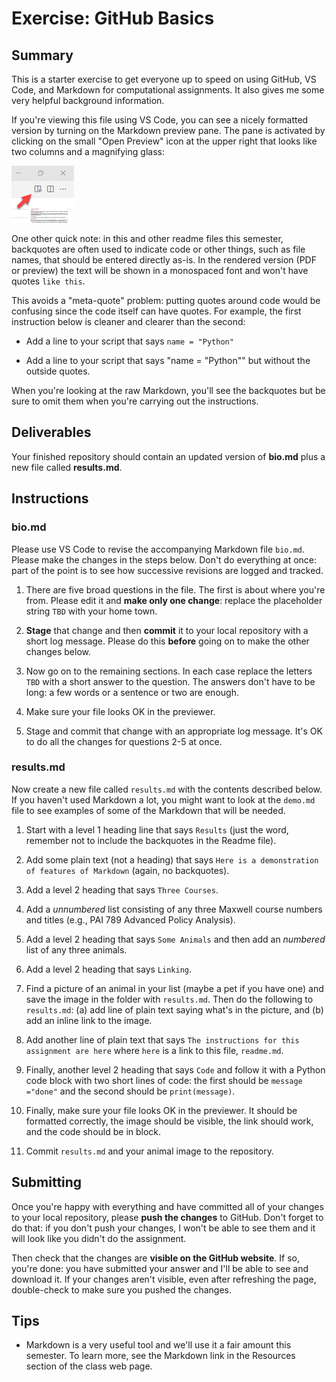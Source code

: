 # Exercise: GitHub Basics

## Summary

This is a starter exercise to get everyone up to speed on using GitHub, VS Code, and Markdown for computational assignments. It also gives me some very helpful background information.

If you're viewing this file using VS Code, you can see a nicely formatted version by turning on the Markdown preview pane. The pane is activated by clicking on the small "Open Preview" icon at the upper right that looks like two columns and a magnifying glass:

![Markdown preview icon](image1.png)

One other quick note: in this and other readme files this semester, backquotes are often used to indicate code or other things, such as file names, that should be entered directly as-is. In the rendered version (PDF or preview) the text will be shown in a monospaced font and won't have quotes `like this`.

This avoids a "meta-quote" problem: putting quotes around code would be confusing since the code itself can have quotes. For example, the first instruction below is cleaner and clearer than the second:

* Add a line to your script that says `name = "Python"`

* Add a line to your script that says "name = "Python"" but without the outside quotes.

When you're looking at the raw Markdown, you'll see the backquotes but be sure to omit them when you're carrying out the instructions.

## Deliverables

Your finished repository should contain an updated version of **bio.md** plus a new file called **results.md**.

## Instructions

### bio.md

Please use VS Code to revise the accompanying Markdown file `bio.md`. Please make the changes in the steps below. Don't do everything at once: part of the point is to see how successive revisions are logged and tracked.

1. There are five broad questions in the file. The first is about where you're from. Please edit it and **make only one change**: replace the placeholder string `TBD` with your home town.

1. **Stage** that change and then **commit** it to your local repository with a short log message. Please do this **before** going on to make the other changes below.

1. Now go on to the remaining sections. In each case replace the letters `TBD` with a short answer to the question. The answers don't have to be long: a few words or a sentence or two are enough.

1. Make sure your file looks OK in the previewer.

1. Stage and commit that change with an appropriate log message. It's OK to do all the changes for questions 2-5 at once.

### results.md

Now create a new file called `results.md` with the contents described below. If you haven't used Markdown a lot, you might want to look at the `demo.md` file to see examples of some of the Markdown that will be needed.

1. Start with a level 1 heading line that says `Results` (just the word, remember not to include the backquotes in the Readme file).

1. Add some plain text (not a heading) that says `Here is a demonstration of features of Markdown` (again, no backquotes).

1. Add a level 2 heading that says `Three Courses`.

1. Add a *unnumbered* list consisting of any three Maxwell course numbers and titles (e.g., PAI 789 Advanced Policy Analysis).

1. Add a level 2 heading that says `Some Animals` and then add an *numbered* list of any three animals.

1. Add a level 2 heading that says `Linking`.

1. Find a picture of an animal in your list (maybe a pet if you have one) and save the image in the folder with `results.md`. Then do the following to `results.md`: (a) add line of plain text saying what's in the picture, and (b) add an inline link to the image.

1. Add another line of plain text that says `The instructions for this assignment are here` where `here` is a link to this file, `readme.md`.

1. Finally, another level 2 heading that says `Code` and follow it with a Python code block with two short lines of code: the first should be `message ="done"` and the second should be `print(message)`.

1. Finally, make sure your file looks OK in the previewer. It should be formatted correctly, the image should be visible, the link should work, and the code should be in block.

1. Commit `results.md` and your animal image to the repository.

## Submitting

Once you're happy with everything and have committed all of your changes to your local repository, please **push the changes** to GitHub. Don't forget to do that: if you don't push your changes, I won't be able to see them and it will look like you didn't do the assignment.

Then check that the changes are **visible on the GitHub website**. If so, you're done: you have submitted your answer and I'll be able to see and download it. If your changes aren't visible, even after refreshing the page, double-check to make sure you pushed the changes.

## Tips

* Markdown is a very useful tool and we'll use it a fair amount this semester. To learn more, see the Markdown link in the Resources section of the class web page.
